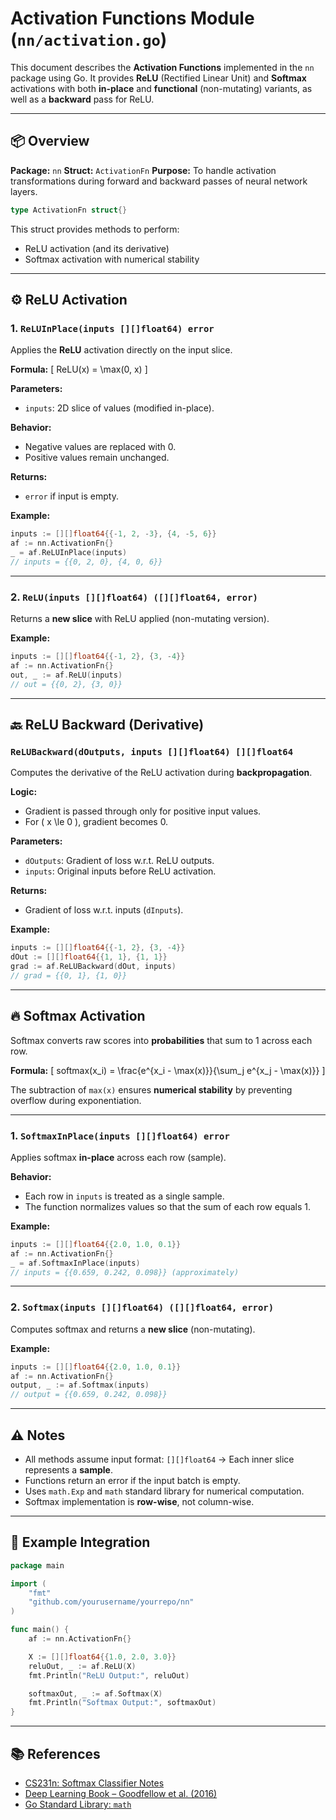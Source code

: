 # Activation Functions Module (`nn/activation.go`)

This document describes the **Activation Functions** implemented in the `nn` package using Go.
It provides **ReLU** (Rectified Linear Unit) and **Softmax** activations with both **in-place** and **functional** (non-mutating) variants, as well as a **backward** pass for ReLU.

---

## 📦 Overview

**Package:** `nn`
**Struct:** `ActivationFn`
**Purpose:** To handle activation transformations during forward and backward passes of neural network layers.

```go
type ActivationFn struct{}
```

This struct provides methods to perform:

- ReLU activation (and its derivative)
- Softmax activation with numerical stability

---

## ⚙️ ReLU Activation

### 1. `ReLUInPlace(inputs [][]float64) error`

Applies the **ReLU** activation directly on the input slice.

**Formula:**
[
ReLU(x) = \max(0, x)
]

**Parameters:**

- `inputs`: 2D slice of values (modified in-place).

**Behavior:**

- Negative values are replaced with 0.
- Positive values remain unchanged.

**Returns:**

- `error` if input is empty.

**Example:**

```go
inputs := [][]float64{{-1, 2, -3}, {4, -5, 6}}
af := nn.ActivationFn{}
_ = af.ReLUInPlace(inputs)
// inputs = {{0, 2, 0}, {4, 0, 6}}
```

---

### 2. `ReLU(inputs [][]float64) ([][]float64, error)`

Returns a **new slice** with ReLU applied (non-mutating version).

**Example:**

```go
inputs := [][]float64{{-1, 2}, {3, -4}}
af := nn.ActivationFn{}
out, _ := af.ReLU(inputs)
// out = {{0, 2}, {3, 0}}
```

---

## 🔙 ReLU Backward (Derivative)

### `ReLUBackward(dOutputs, inputs [][]float64) [][]float64`

Computes the derivative of the ReLU activation during **backpropagation**.

**Logic:**

- Gradient is passed through only for positive input values.
- For ( x \le 0 ), gradient becomes 0.

**Parameters:**

- `dOutputs`: Gradient of loss w.r.t. ReLU outputs.
- `inputs`: Original inputs before ReLU activation.

**Returns:**

- Gradient of loss w.r.t. inputs (`dInputs`).

**Example:**

```go
inputs := [][]float64{{-1, 2}, {3, -4}}
dOut := [][]float64{{1, 1}, {1, 1}}
grad := af.ReLUBackward(dOut, inputs)
// grad = {{0, 1}, {1, 0}}
```

---

## 🔥 Softmax Activation

Softmax converts raw scores into **probabilities** that sum to 1 across each row.

**Formula:**
[
softmax(x_i) = \frac{e^{x_i - \max(x)}}{\sum_j e^{x_j - \max(x)}}
]

The subtraction of `max(x)` ensures **numerical stability** by preventing overflow during exponentiation.

---

### 1. `SoftmaxInPlace(inputs [][]float64) error`

Applies softmax **in-place** across each row (sample).

**Behavior:**

- Each row in `inputs` is treated as a single sample.
- The function normalizes values so that the sum of each row equals 1.

**Example:**

```go
inputs := [][]float64{{2.0, 1.0, 0.1}}
af := nn.ActivationFn{}
_ = af.SoftmaxInPlace(inputs)
// inputs = {{0.659, 0.242, 0.098}} (approximately)
```

---

### 2. `Softmax(inputs [][]float64) ([][]float64, error)`

Computes softmax and returns a **new slice** (non-mutating).

**Example:**

```go
inputs := [][]float64{{2.0, 1.0, 0.1}}
af := nn.ActivationFn{}
output, _ := af.Softmax(inputs)
// output = {{0.659, 0.242, 0.098}}
```

---

## ⚠️ Notes

- All methods assume input format:
  `[][]float64` → Each inner slice represents a **sample**.
- Functions return an error if the input batch is empty.
- Uses `math.Exp` and `math` standard library for numerical computation.
- Softmax implementation is **row-wise**, not column-wise.

---

## 🧩 Example Integration

```go
package main

import (
    "fmt"
    "github.com/yourusername/yourrepo/nn"
)

func main() {
    af := nn.ActivationFn{}

    X := [][]float64{{1.0, 2.0, 3.0}}
    reluOut, _ := af.ReLU(X)
    fmt.Println("ReLU Output:", reluOut)

    softmaxOut, _ := af.Softmax(X)
    fmt.Println("Softmax Output:", softmaxOut)
}
```

---

## 📚 References

- [CS231n: Softmax Classifier Notes](https://cs231n.github.io/linear-classify/#softmax)
- [Deep Learning Book – Goodfellow et al. (2016)](https://www.deeplearningbook.org/)
- [Go Standard Library: `math`](https://pkg.go.dev/math)
